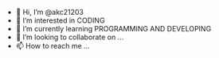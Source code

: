 - 👋 Hi, I’m @akc21203
- 👀 I’m interested in CODING 
- 🌱 I’m currently learning PROGRAMMING AND DEVELOPING 
- 💞️ I’m looking to collaborate on ...
- 📫 How to reach me ...

<!---
akc21203/akc21203 is a ✨ special ✨ repository because its `README.md` (this file) appears on your GitHub profile.
You can click the Preview link to take a look at your changes.
--->
